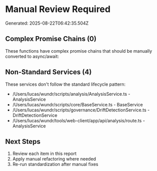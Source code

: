 # Manual Review Required

Generated: 2025-08-22T06:42:35.504Z

## Complex Promise Chains (0)
These functions have complex promise chains that should be manually converted to async/await:



## Non-Standard Services (4)
These services don't follow the standard lifecycle pattern:

- /Users/lucas/wundr/scripts/analysis/AnalysisService.ts - AnalysisService
- /Users/lucas/wundr/scripts/core/BaseService.ts - BaseService
- /Users/lucas/wundr/scripts/governance/DriftDetectionService.ts - DriftDetectionService
- /Users/lucas/wundr/tools/web-client/app/api/analysis/route.ts - AnalysisService

## Next Steps

1. Review each item in this report
2. Apply manual refactoring where needed
3. Re-run standardization after manual fixes
